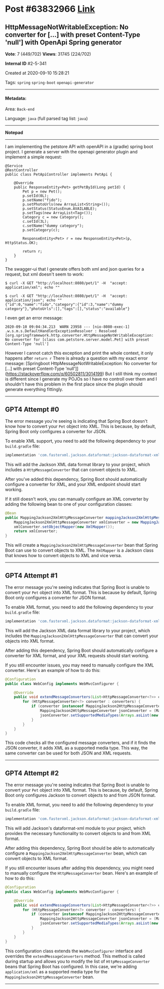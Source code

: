 
# Post \#63832966 [Link](https://stackoverflow.com/questions/63832966/)

## HttpMessageNotWritableException: No converter for [...] with preset Content-Type 'null'] with OpenApi Spring generator

**Vote**: 7 (449/702) **Views**: 31745 (224/702) 

**Internal ID** \#2-5-341

Created at 2020-09-10 15:28:21

Tags: `spring` `spring-boot` `openapi-generator`

----------

#### Metadata:

Area: `Back-end`

Language: `java` (full parsed tag list: `java`)

----------

**Notepad**


----------

I am implementing the petstore API with openAPI in a (gradle) spring boot project. I generate a server with the openapi generator plugin and implement a simple request:
```
@Service
@RestController
public class PetApiController implements PetApi {

    @Override
    public ResponseEntity<Pet> getPetById(Long petId) {
        Pet p = new Pet();
        p.setId(0L);
        p.setName("fido");
        p.setPhotoUrls(new ArrayList<String>());
        p.setStatus(StatusEnum.AVAILABLE);
        p.setTags(new ArrayList<Tag>());
        Category c = new Category();
        c.setId(3L);
        c.setName("dummy category");
        p.setCategory(c);
        
        ResponseEntity<Pet> r = new ResponseEntity<Pet>(p, HttpStatus.OK);
        
        return r;
    }
}
```

The swagger-ui that I generate offers both xml and json queries for a request, but xml doesn't seem to work:
```
$ curl -X GET "http://localhost:8080/pet/1" -H  "accept: application/xml"; echo ""

$ curl -X GET "http://localhost:8080/pet/1" -H  "accept: application/json"; echo ""
{"id":0,"name":"fido","category":{"id":3,"name":"dummy category"},"photoUrls":[],"tags":[],"status":"available"}
```

I even get an error message:
```
2020-09-10 09:04:34.213  WARN 23958 --- [nio-8080-exec-1] .w.s.m.s.DefaultHandlerExceptionResolver : Resolved [org.springframework.http.converter.HttpMessageNotWritableException: No converter for [class com.petstore.server.model.Pet] with preset Content-Type 'null']
```

However I cannot catch this exception and print the whole context, it only happens after `return r`
There is already a question with my exact error message:
[Springboot HttpMessageNotWritableException: No converter for [...] with preset Content-Type 'null']](https://stackoverflow.com/q/60502811/3014199) But I still think my context is different since I generate my POJOs so I have no controll over them and I shouldn't have this problem in the first place since the plugin should generate everything fittingly.


----------
        
## GPT4 Attempt \#0

The error message you're seeing is indicating that Spring Boot doesn't know how to convert your `Pet` object into XML. This is because, by default, Spring Boot only configures a converter for JSON.

To enable XML support, you need to add the following dependency to your `build.gradle` file:

```groovy
implementation 'com.fasterxml.jackson.dataformat:jackson-dataformat-xml'
```

This will add the Jackson XML data format library to your project, which includes a `HttpMessageConverter` that can convert objects to XML.

After you've added this dependency, Spring Boot should automatically configure a converter for XML, and your XML endpoint should start working.

If it still doesn't work, you can manually configure an XML converter by adding the following bean to one of your configuration classes:

```java
@Bean
public MappingJackson2XmlHttpMessageConverter mappingJackson2XmlHttpMessageConverter() {
    MappingJackson2XmlHttpMessageConverter xmlConverter = new MappingJackson2XmlHttpMessageConverter();
    xmlConverter.setObjectMapper(new XmlMapper());
    return xmlConverter;
}
```

This will create a `MappingJackson2XmlHttpMessageConverter` bean that Spring Boot can use to convert objects to XML. The `XmlMapper` is a Jackson class that knows how to convert objects to XML and vice versa.

--------

## GPT4 Attempt \#1

The error message you're seeing indicates that Spring Boot is unable to convert your `Pet` object into XML format. This is because by default, Spring Boot only configures a converter for JSON format.

To enable XML format, you need to add the following dependency to your `build.gradle` file:

```groovy
implementation 'com.fasterxml.jackson.dataformat:jackson-dataformat-xml'
```

This will add the Jackson XML data format library to your project, which includes the `MappingJackson2XmlHttpMessageConverter` that can convert your objects into XML format.

After adding this dependency, Spring Boot should automatically configure a converter for XML format, and your XML requests should start working.

If you still encounter issues, you may need to manually configure the XML converter. Here's an example of how to do this:

```java
@Configuration
public class WebConfig implements WebMvcConfigurer {

    @Override
    public void extendMessageConverters(List<HttpMessageConverter<?>> converters) {
        for (HttpMessageConverter<?> converter : converters) {
            if (converter instanceof MappingJackson2HttpMessageConverter) {
                MappingJackson2HttpMessageConverter jsonConverter = (MappingJackson2HttpMessageConverter) converter;
                jsonConverter.setSupportedMediaTypes(Arrays.asList(new MediaType("application", "json"), new MediaType("application", "xml")));
            }
        }
    }
}
```

This code checks all the configured message converters, and if it finds the JSON converter, it adds XML as a supported media type. This way, the same converter can be used for both JSON and XML requests.

--------

## GPT4 Attempt \#2

The error message you're seeing indicates that Spring Boot is unable to convert your `Pet` object into XML format. This is because, by default, Spring Boot only configures Jackson to convert objects to and from JSON format.

To enable XML format, you need to add the following dependency to your `build.gradle` file:

```groovy
implementation 'com.fasterxml.jackson.dataformat:jackson-dataformat-xml'
```

This will add Jackson's dataformat-xml module to your project, which provides the necessary functionality to convert objects to and from XML format.

After adding this dependency, Spring Boot should be able to automatically configure a `MappingJackson2XmlHttpMessageConverter` bean, which can convert objects to XML format.

If you still encounter issues after adding this dependency, you might need to manually configure the `HttpMessageConverter` bean. Here's an example of how to do this:

```java
@Configuration
public class WebConfig implements WebMvcConfigurer {

    @Override
    public void extendMessageConverters(List<HttpMessageConverter<?>> converters) {
        for (HttpMessageConverter<?> converter : converters) {
            if (converter instanceof MappingJackson2HttpMessageConverter) {
                MappingJackson2HttpMessageConverter jsonConverter = (MappingJackson2HttpMessageConverter) converter;
                jsonConverter.setSupportedMediaTypes(Arrays.asList(new MediaType("application", "json"), new MediaType("application", "xml")));
            }
        }
    }
}
```

This configuration class extends the `WebMvcConfigurer` interface and overrides the `extendMessageConverters` method. This method is called during startup and allows you to modify the list of `HttpMessageConverter` beans that Spring Boot has configured. In this case, we're adding `application/xml` as a supported media type for the `MappingJackson2HttpMessageConverter` bean.

--------
